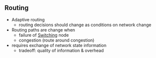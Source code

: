 ## Routing

- Adaptive routing
    - routing decisions should change as conditions on network change
- Routing paths are change when
    - failure of [Switching](Switching.md) node
    - congestion (route around congestion)
- requires exchange of network state information
    - tradeoff: quality of information & overhead